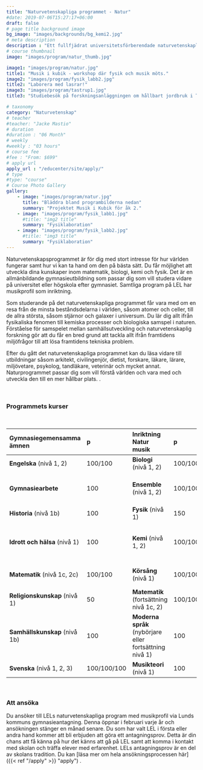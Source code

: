 ```yaml
---
title: "Naturvetenskapliga programmet - Natur"
#date: 2019-07-06T15:27:17+06:00
draft: false
# page title background image
bg_image: "images/backgrounds/bg_kemi2.jpg"
# meta description
description : "Ett fullfjädrat universitetsförberendade naturvetenskapligt program där du får fördjupa dig i naturvetenskapens värld."
# course thumbnail
image: "images/program/natur_thumb.jpg"

image1: "images/program/natur.jpg"
title1: "Musik i kubik - workshop där fysik och musik möts." 
image2: "images/program/fysik_labb2.jpg"
title2: "Laborera med lasrar!" 
image3: "images/program/tastrup1.jpg"
title3: "Studiebesök på forskningsanläggningen om hållbart jordbruk i Taastrup/Danmark." 

# taxonomy
category: "Naturvetenskap"
# teacher
#teacher: "Jacke Mastio"
# duration
#duration : "06 Month"
# weekly
#weekly : "03 hours"
# course fee
#fee : "From: $699"
# apply url
apply_url : "/educenter/site/apply/"
# type
#type: "course"
# Course Photo Gallery
gallery:
    - image: "images/program/natur.jpg"
      title: "Bläddra bland programbilderna nedan"
      summary: "Projektet Musik i Kubik för åk 2."
    - image: "images/program/fysik_labb1.jpg"
      #title: "img2 title"
      summary: "Fysiklaboration"
    - image: "images/program/fysik_labb2.jpg"
      #title: "img3 title"
      summary: "Fysiklaboration"
---
```




Naturvetenskapsprogrammet är för dig med stort intresse för hur världen fungerar samt hur vi kan ta hand om den på bästa sätt. Du får möjlighet att utveckla dina kunskaper inom matematik, biologi, kemi och fysik. Det är en allmänbildande gymnasieutbildning som passar dig som  vill studera vidare på universitet eller högskola efter gymnasiet. Samtliga program på LEL har musikprofil som inriktning.

Som studerande på det naturvetenskapliga programmet får vara med om en resa från de minsta beståndsdelarna i världen, såsom atomer och celler, till de allra största, såsom stjärnor och galaxer i universum. Du lär dig allt ifrån fysikaliska fenomen till kemiska processer och biologiska samspel i naturen. Förståelse för samspelet mellan samhällsutveckling och naturvetenskaplig forskning gör att du får en bred grund att tackla allt ifrån framtidens miljöfrågor till att lösa framtidens tekniska problem. 


Efter du gått det naturvetenskapliga programmet kan du läsa vidare till utbildningar såsom arkitekt, civilingenjör, dietist, forskare, läkare, lärare, miljövetare, psykolog, tandläkare, veterinär och mycket annat. Naturprogrammet passar dig som vill förstå världen och vara med och utveckla den till en mer hållbar plats.
.</p>
<br/>
### Programmets kurser
<br/>

|Gymnasiegemensamma ämnen|p| Inriktning Natur musik|p|Individuella val|p|
|:-|:-|:-|:-|:-|:-|
|**Engelska** (nivå 1, 2)    |100/100    |**Biologi** (nivå 1, 2) |100/100|**Engelska** (nivå 3)|100|
|**Gymnasiearbete**           |100        |**Ensemble** (nivå 1, 2)|100/100| **Estetisk kommunikation** *Musikal* (nivå 1)|100|
|**Historia**  (nivå 1b)      |100        |**Fysik** (nivå 1)      |150    |**Fysik** (nivå 2) |100|
|**Idrott och hälsa** (nivå 1)|100        |**Kemi**   (nivå 1, 2)  |100/100|**Idrott och hälsa** (nivå 2) **eller Musikteori** (nivå 2)|100|
|**Matematik** (nivå 1c, 2c)  |100/100    |**Körsång** (nivå 1)    |100/100|**Körsång** *Spetskör* (nivå 2)|100|
|**Religionskunskap** (nivå 1)|50 |**Matematik** (fortsättning nivå 1c, 2)|100/100|**Matematik** (fördjupning nivå 1)|100|
|**Samhällskunskap** (nivå 1b)|100 |**Moderna språk** (nybörjare eller fortsättning nivå 1)|100|**Moderna språk** (fortsättning)|100|
|**Svenska** (nivå 1, 2, 3)   |100/100/100|**Musikteori** (nivå 1) |100|||

<br/>


### Att ansöka

Du ansöker till LELs naturvetenskapliga program med musikprofil via Lunds kommuns gymnasieantagning. Denna öppnar i februari varje år och ansökningen stänger en månad senare. Du som har valt LEL i första eller andra hand kommer att bli erbjuden att göra ett antagningsprov. Detta är din chans att få känna på hur det känns att gå på LEL samt att komma i kontakt med skolan och träffa elever med erfarenhet. LELs antagningsprov är en del av skolans tradition. Du kan [läsa mer om hela ansökningsprocessen här]({{< ref "/apply" >}} "apply") . 



